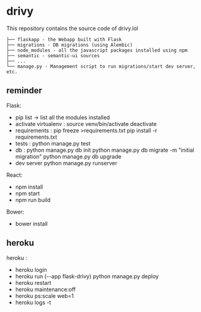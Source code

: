 drivy
======

This repository contains the source code of drivy.lol

    ├── flaskapp - the Webapp built with Flask 
    ├── migrations - DB migrations (using Alembic) 
    ├── node_modules - all the javascript packages installed using npm
    ├── semantic - semantic-ui sources
    ├── ...
    └── manage.py - Management script to run migrations/start dev server, etc.


reminder
---------

Flask:
- pip list -> list all the modules installed
- activate virtualenv : source venv/bin/activate
						deactivate 
- requirements : pip freeze >requirements.txt
				 pip install -r requirements.txt
- tests : python manage.py test
- db :  python manage.py db init 
		python manage.py db migrate -m "initial migration" 
		python manage.py db upgrade
- dev server python manage.py runserver


React:
- npm install 
- npm start
- npm run build

Bower:
- bower install


heroku
-------

heroku :
- heroku login
- heroku run (--app flask-drivy) python manage.py deploy
- heroku restart
- heroku maintenance:off
- heroku ps:scale web=1
- heroku logs -t
